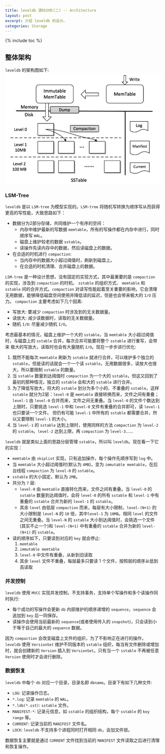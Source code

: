 ```yaml
---
title: leveldb 源码分析(二) -- Architecture
layout: post
excerpt: 介绍 leveldb 的设计。
categories: Storage
---
```


{% include toc %}

## 整体架构
`leveldb` 的架构图如下:
![image](/assets/images/leveldb/architecture.png)

### LSM-Tree
`leveldb` 是以 `LSM-tree` 为模型实现的。`LSM-tree` 将随机写转换为顺序写从而获得更高的写性能，大致思路如下：
* 数据分为2部分存储，共同维护一个有序的空间：
    * 内存中维护最新的写数据 `memtable`，所有的写操作都在内存中进行，同时顺序写 `WAL`。
    * 磁盘上维护较老的数据 `sstable`。
    * 读操作先读内存中的数据，然后读磁盘上的数据。
* 在合适的时机进行 `compaction`:
    * 当内存中的数据大小超过阈值时，刷新到磁盘上。
    * 在合适的时机清理、合并磁盘上的数据。

`LSM-tree` 是一种设计思想，没有固定的实现方式，其中最重要的是 `compaction` 的实现，涉及到 `compaction` 的时机、 `sstable` 的组织方式、
`memtable` 和 `sstable` 间的合并方式。`compaction` 对读写性能起着至关重要的影响，它会清理无用数据，能够降低磁盘空间使用并降低读的延迟，但是也会带来极大的 `I/O` 压力。
`compaction` 主要考虑如下几个因素:
* 写放大: 要减少 `compaction` 时涉及到的无关数据量。
* 读放大: 减少读数据时，读取的无关数据量。
* 随机 `I/O`: 尽量减少随机 `I/O`。

考虑最基本的情况，磁盘上维护一个大的 `sstable`，当 `memtable` 大小超过阈值时，与磁盘上的 `sstable` 合并，每次合并可能要将整个 `sstable` 进行重写，会带来
极大的写放大，读取时也会有大量随机 `I/O`。现在一步步进行优化:
1. 既然不能每次 `memtable` 刷新为 `sstable` 就进行合并，可以维护多个独立的 `sstable`，但是读的话就会一个一个读 `sstable`，无用数据很多，读放大也很大，所以要限制 `sstable` 的数量。
2. 当 `sstable` 数量到达阈值时 `compaction` 为一个大的 `sstable`，但这又回到了最初的那种情况，独立的 `sstable` 会和大的 `sstable` 进行合并。
3. 为了降低写放大，将大的 `sstable` 划分为多个小的、不重叠的 `sstable`，这样 `sstable` 就分为2层：`level-0` 是 `memtable` 直接转换而来，文件之间有重叠；`level-1` 由
`level-0` 合并而来，文件之间无重叠。当 `level-0` 的文件个数达到上限时，只要挑选 `level-1` 中和 `level-0` 文件有重叠的合并即可，读 `level-1` 也只要读一个文件。
但仍有可能 `level-1` 中所有的 `sstable` 都需要合并，所以又要限制 `level-1` 的大小。
4. 当 `level-1` 的 `sstable` 达到上限时，使用同样的方法 `compaction` 为 `level-2` 的 `sstable`。`level-2` 达到上限，再 `compaction` 为 `level-3`……

`leveldb` 就是类似上面的思路分层管理 `sstable`，所以叫 `leveldb`。现在看一下它的实现：
* `memtable` 由 `skiplist` 实现，只有追加操作，每个操作先顺序写到 `log` 中。
* 当 `memtable` 大小超过阈值时(默认为 `4MB`)，变为 `immutable memtable`，在后台线程 `compaction` 为 `level-0` 的 `sstable`。
* `sstable` 的大小固定，默认为 `2MB`。
* 共分为 `7` 层:
    * `level-0` 由 `memtable` 直接转化而来，文件之间有重叠。当 `level-0` 的 `sstable` 数量到达阈值时，会将 `level-0` 的所有 `sstable` 和 `level-1` 中有重叠的 `sstable` 合并为新的 `level-1` 的 `sstable`。
    * 其余 `level` 由低层 `compaction` 而来，每层有大小限制，`level-(N+1)` 的大小限制是 `level-N` 的 `10` 倍，其中`level-1` 为 `10MB`。相同 `level` 的文件之间无重叠。当 `level-N` 的
 `sstable` 大小到达阈值时，会挑选一个文件(其实不止一个)和 `level-(N+1)` 中有重叠的 `sstable` 合并为新的 `level-(N+1)` 的 `sstable`。
* 读的顺序如下，只要读到对应的 `key` 就会停止:
    1. `memtable`
    2. `immutable memtable`
    3. `level-0` 中文件有重叠，从新到旧读取
    4. 其余 `level` 文件不重叠，每层最多只要读 1 个文件，按照层的顺序从低到高读取

### 并发控制
`leveldb` 使用 `MVCC` 实现并发控制，不支持事务，支持单个写操作和多个读操作同时执行:
* 每个成功的写操作会更新 `db` 内部维护的顺序递增的 `sequence`，`sequence` 会追加到 `key` 后一同保存。
* 读操作会使用当前最新的 `sequence`(或者使用传入的 `snapshot`)，只会读到小于等于自己的最大的 `sequence` 数据。

因为 `compaction` 会改变磁盘上文件的组织，为了不影响正在进行的操作，`leveldb` 使用 `VersionSet` 维护不同版本的 `sstable` 组织，每当有文件删除或增加时，就会创建新的
`Version` 插入到 `VersionSet`。只有当一个 `sstable` 不再被任意 `Version` 使用时才会进行删除。

### 数据恢复
`leveldb` 中每个 `db` 对应一个目录，目录名即 `dbname`。目录下有如下几种文件:
* `LOG`: 记录操作日志。
* `*.log`: 记录 `memtable` 的 `WAL`。
* `*.ldb(*.sst)`: `sstable` 文件。
* `MANIFEST-*`: 记录元信息，如 `sstable` 的组织结构，每个 `sstable` 的 `key range` 等。
* `CURRENT`: 记录当前的 `MANIFEST` 文件名。
* `LOCK`: `leveldb` 不支持多个进程同时打开相同 `db`，会加文件锁。

数据恢复主要就是通过 `CURRENT` 文件找到当前的 `MANIFEST` 文件读取之后进行清理和恢复操作。
